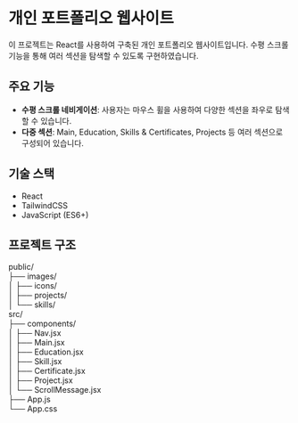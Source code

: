 # 개인 포트폴리오 웹사이트

이 프로젝트는 React를 사용하여 구축된 개인 포트폴리오 웹사이트입니다. 수평 스크롤 기능을 통해 여러 섹션을 탐색할 수 있도록 구현하였습니다.

## 주요 기능

- **수평 스크롤 네비게이션**: 사용자는 마우스 휠을 사용하여 다양한 섹션을 좌우로 탐색할 수 있습니다.
- **다중 섹션**: Main, Education, Skills & Certificates, Projects 등 여러 섹션으로 구성되어 있습니다.

## 기술 스택

- React
- TailwindCSS
- JavaScript (ES6+)

## 프로젝트 구조

public/<br />
├── images/<br />
│   ├── icons/<br />
│   ├── projects/<br />
│   └── skills/<br />
src/<br />
├── components/<br />
│   ├── Nav.jsx<br />
│   ├── Main.jsx<br />
│   ├── Education.jsx<br />
│   ├── Skill.jsx<br />
│   ├── Certificate.jsx<br />
│   ├── Project.jsx<br />
│   └── ScrollMessage.jsx<br />
├── App.js<br />
└── App.css<br />